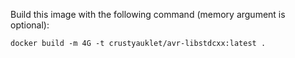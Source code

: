 Build this image with the following command (memory argument is optional):

`docker build -m 4G -t crustyauklet/avr-libstdcxx:latest .`
